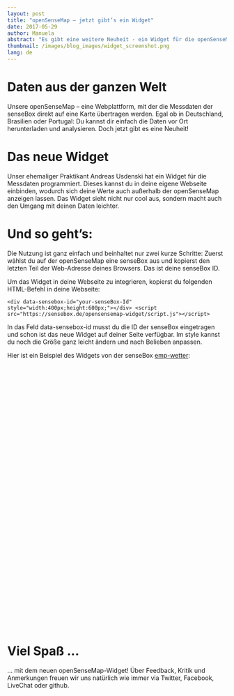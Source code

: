 ```yaml
---
layout: post
title: "openSenseMap – jetzt gibt’s ein Widget"
date: 2017-05-29
author: Manuela
abstract: "Es gibt eine weitere Neuheit - ein Widget für die openSenseMap, mit dem die Daten auch außerhalb der Map angezeigt werden können"
thumbnail: /images/blog_images/widget_screenshot.png
lang: de
---
```

Daten aus der ganzen Welt
============
Unsere openSenseMap – eine Webplattform, mit der die Messdaten der senseBox direkt auf eine Karte übertragen werden. Egal ob in Deutschland, Brasilien oder Portugal: Du kannst dir einfach die Daten vor Ort herunterladen und analysieren. Doch jetzt gibt es eine Neuheit!

Das neue Widget
============
Unser ehemaliger Praktikant Andreas Usdenski hat ein Widget für die Messdaten programmiert. Dieses kannst du in deine eigene Webseite einbinden, wodurch sich deine Werte auch außerhalb der openSenseMap anzeigen lassen. Das Widget sieht nicht nur cool aus, sondern macht auch den Umgang mit deinen Daten leichter.

Und so geht’s:
============
Die Nutzung ist ganz einfach und beinhaltet nur zwei kurze Schritte:
Zuerst wählst du auf der openSenseMap eine senseBox aus und kopierst den letzten Teil der Web-Adresse deines Browsers. Das ist deine senseBox ID.

Um das Widget in deine Webseite zu integrieren, kopierst du folgenden HTML-Befehl in deine Webseite:

`<div data-sensebox-id="your-senseBox-Id" style="width:400px;height:600px;"></div> <script src="https://sensebox.de/opensensemap-widget/script.js"></script>`

In das Feld data-sensebox-id musst du die ID der senseBox eingetragen und schon ist das neue Widget auf deiner Seite verfügbar. Im style kannst du noch die Größe ganz leicht ändern und nach Belieben anpassen.

Hier ist ein Beispiel des Widgets von der senseBox [emp-wetter](https://opensensemap.org/explore/578207d56fea661300861f3b):
<div data-sensebox-id="578207d56fea661300861f3b" style="width:400px;height:600px;"></div> <script src="https://sensebox.de/opensensemap-widget/script.js"></script>

Viel Spaß ...
============
... mit dem neuen openSenseMap-Widget!
Über Feedback, Kritik und Anmerkungen freuen wir uns natürlich wie immer via Twitter, Facebook, LiveChat oder github.
